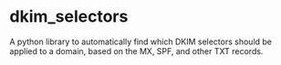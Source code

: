 # dkim_selectors

A python library to automatically find which DKIM selectors should be applied to a domain, based on the MX, SPF, and other TXT records.
